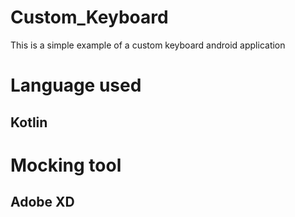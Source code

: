 # Custom_Keyboard
This is a simple example of a custom keyboard android application 
# Language used
## Kotlin 
# Mocking tool
## Adobe XD

